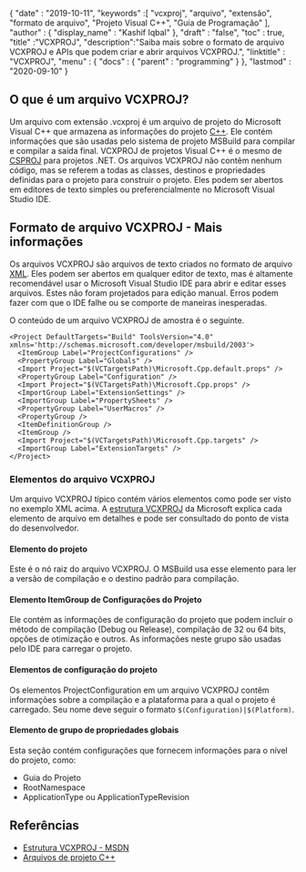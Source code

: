 {
  "date" : "2019-10-11",
  "keywords" :[ "vcxproj", "arquivo", "extensão", "formato de arquivo", "Projeto Visual C++", "Guia de Programação" ],
  "author" : {
    "display_name" : "Kashif Iqbal"
},
  "draft" : "false",
  "toc" : true,
  "title" :"VCXPROJ",
  "description":"Saiba mais sobre o formato de arquivo VCXPROJ e APIs que podem criar e abrir arquivos VCXPROJ.",
  "linktitle" : "VCXPROJ",
  "menu" : {
    "docs" : {
      "parent" : "programming"
}
},
  "lastmod" : "2020-09-10"
}

## O que é um arquivo VCXPROJ?

Um arquivo com extensão .vcxproj é um arquivo de projeto do Microsoft Visual C++ que armazena as informações do projeto [C++](/pt/programming/cpp/). Ele contém informações que são usadas pelo sistema de projeto MSBuild para compilar e compilar a saída final. VCXPROJ de projetos Visual C++ é o mesmo de [CSPROJ](/pt/programming/csproj/) para projetos .NET. Os arquivos VCXPROJ não contêm nenhum código, mas se referem a todas as classes, destinos e propriedades definidas para o projeto para construir o projeto. Eles podem ser abertos em editores de texto simples ou preferencialmente no Microsoft Visual Studio IDE.


## Formato de arquivo VCXPROJ - Mais informações

Os arquivos VCXPROJ são arquivos de texto criados no formato de arquivo [XML](/pt/web/xml/). Eles podem ser abertos em qualquer editor de texto, mas é altamente recomendável usar o Microsoft Visual Studio IDE para abrir e editar esses arquivos. Estes não foram projetados para edição manual. Erros podem fazer com que o IDE falhe ou se comporte de maneiras inesperadas.

O conteúdo de um arquivo VCXPROJ de amostra é o seguinte.

```
<Project DefaultTargets="Build" ToolsVersion="4.0" xmlns='http://schemas.microsoft.com/developer/msbuild/2003'>
  <ItemGroup Label="ProjectConfigurations" />
  <PropertyGroup Label="Globals" />
  <Import Project="$(VCTargetsPath)\Microsoft.Cpp.default.props" />
  <PropertyGroup Label="Configuration" />
  <Import Project="$(VCTargetsPath)\Microsoft.Cpp.props" />
  <ImportGroup Label="ExtensionSettings" />
  <ImportGroup Label="PropertySheets" />
  <PropertyGroup Label="UserMacros" />
  <PropertyGroup />
  <ItemDefinitionGroup />
  <ItemGroup />
  <Import Project="$(VCTargetsPath)\Microsoft.Cpp.targets" />
  <ImportGroup Label="ExtensionTargets" />
</Project>
```
### Elementos do arquivo VCXPROJ

Um arquivo VCXPROJ típico contém vários elementos como pode ser visto no exemplo XML acima. A [estrutura VCXPROJ](https://learn.microsoft.com/en-us/cpp/build/reference/vcxproj-file-structure?view=msvc-160) da Microsoft explica cada elemento de arquivo em detalhes e pode ser consultado do ponto de vista do desenvolvedor.

#### Elemento do projeto

Este é o nó raiz do arquivo VCXPROJ. O MSBuild usa esse elemento para ler a versão de compilação e o destino padrão para compilação.

#### Elemento ItemGroup de Configurações do Projeto

Ele contém as informações de configuração do projeto que podem incluir o método de compilação (Debug ou Release), compilação de 32 ou 64 bits, opções de otimização e outros. As informações neste grupo são usadas pelo IDE para carregar o projeto.

#### Elementos de configuração do projeto

Os elementos ProjectConfiguration em um arquivo VCXPROJ contêm informações sobre a compilação e a plataforma para a qual o projeto é carregado. Seu nome deve seguir o formato `$(Configuration)|$(Platform)`.

#### Elemento de grupo de propriedades globais

Esta seção contém configurações que fornecem informações para o nível do projeto, como:

* Guia do Projeto
* RootNamespace
* ApplicationType ou ApplicationTypeRevision


## Referências

* [Estrutura VCXPROJ - MSDN](https://learn.microsoft.com/en-us/cpp/build/reference/vcxproj-file-structure?view=msvc-160)
* [Arquivos de projeto C++](https://learn.microsoft.com/en-us/cpp/build/reference/project-files?view=msvc-160)


